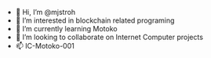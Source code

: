 - 👋 Hi, I’m @mjstroh
- 👀 I’m interested in blockchain related programing
- 🌱 I’m currently learning Motoko
- 💞️ I’m looking to collaborate on Internet Computer projects
- 📫 IC-Motoko-001

<!---
mjstroh/mjstroh is a ✨ special ✨ repository because its `README.md` (this file) appears on your GitHub profile.
You can click the Preview link to take a look at your changes.
--->
